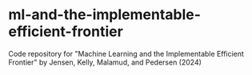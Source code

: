 # ml-and-the-implementable-efficient-frontier
Code repository for "Machine Learning and the Implementable Efficient Frontier" by Jensen, Kelly, Malamud, and Pedersen (2024)
